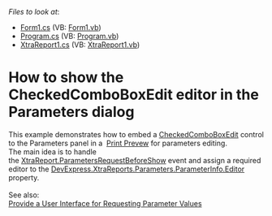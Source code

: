 <!-- default file list -->
*Files to look at*:

* [Form1.cs](./CS/WindowsApplication1/Form1.cs) (VB: [Form1.vb](./VB/WindowsApplication1/Form1.vb))
* [Program.cs](./CS/WindowsApplication1/Program.cs) (VB: [Program.vb](./VB/WindowsApplication1/Program.vb))
* [XtraReport1.cs](./CS/WindowsApplication1/XtraReport1.cs) (VB: [XtraReport1.vb](./VB/WindowsApplication1/XtraReport1.vb))
<!-- default file list end -->
# How to show the CheckedComboBoxEdit editor in the Parameters dialog


<p>This example demonstrates how to embed a <a href="https://documentation.devexpress.com/#WindowsForms/clsDevExpressXtraEditorsCheckedComboBoxEdittopic">CheckedComboBoxEdit</a> control to the Parameters panel in a  <a href="https://documentation.devexpress.com/XtraReports/CustomDocument10707.aspx">Print Prevew</a> for parameters editing.<br />The main idea is to handle the <a href="https://documentation.devexpress.com/#XtraReports/DevExpressXtraReportsUIXtraReport_ParametersRequestBeforeShowtopic">XtraReport.ParametersRequestBeforeShow</a> event and assign a required editor to the <a href="https://documentation.devexpress.com/CoreLibraries/DevExpressXtraReportsParametersParameterInfo_Editortopic.aspx">DevExpress.XtraReports.Parameters.ParameterInfo.Editor</a> property.<br /><br />See also:<br /><a href="https://documentation.devexpress.com/#XtraReports/CustomDocument10000">Provide a User Interface for Requesting Parameter Values</a></p>

<br/>


